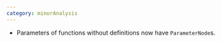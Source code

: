 ```yaml
---
category: minorAnalysis
---
```

* Parameters of functions without definitions now have `ParameterNode`s.
